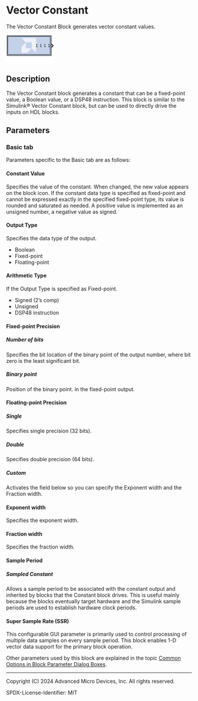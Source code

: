 # Vector Constant

The Vector Constant Block generates vector constant values.

![](./Images/block.png)

## Description

The Vector Constant block generates a constant that can be a fixed-point
value, a Boolean value, or a DSP48 instruction. This block is similar to
the Simulink® Vector Constant block, but can be used to directly drive
the inputs on HDL blocks.

## Parameters

### Basic tab  
Parameters specific to the Basic tab are as follows:

#### Constant Value  
Specifies the value of the constant. When changed, the new value appears
on the block icon. If the constant data type is specified as fixed-point
and cannot be expressed exactly in the specified fixed-point type, its
value is rounded and saturated as needed. A positive value is
implemented as an unsigned number, a negative value as signed.

#### Output Type  
Specifies the data type of the output.

  - Boolean
  - Fixed-point
  - Floating-point

#### Arithmetic Type  
If the Output Type is specified as Fixed-point.

  - Signed (2’s comp)
  - Unsigned
  - DSP48 instruction

#### Fixed-point Precision  
##### Number of bits  
Specifies the bit location of the binary point of the output number,
where bit zero is the least significant bit.

##### Binary point  
Position of the binary point. in the fixed-point output.

#### Floating-point Precision  
##### Single  
Specifies single precision (32 bits).

##### Double  
Specifies double precision (64 bits).

##### Custom  
Activates the field below so you can specify the Exponent width and the
Fraction width.

#### Exponent width  
Specifies the exponent width.

#### Fraction width  
Specifies the fraction width.

#### Sample Period  
##### Sampled Constant  
Allows a sample period to be associated with the constant output and
inherited by blocks that the Constant block drives. This is useful
mainly because the blocks eventually target hardware and the Simulink
sample periods are used to establish hardware clock periods.

#### Super Sample Rate (SSR)
This configurable GUI parameter is primarily
used to control processing of multiple data samples on every sample
period. This block enables 1-D vector data support for the primary block
operation.

Other parameters used by this block are explained in the topic [Common
Options in Block Parameter Dialog
Boxes](../../GEN/common-options/README.md).

--------------
Copyright (C) 2024 Advanced Micro Devices, Inc.
All rights reserved.

SPDX-License-Identifier: MIT
